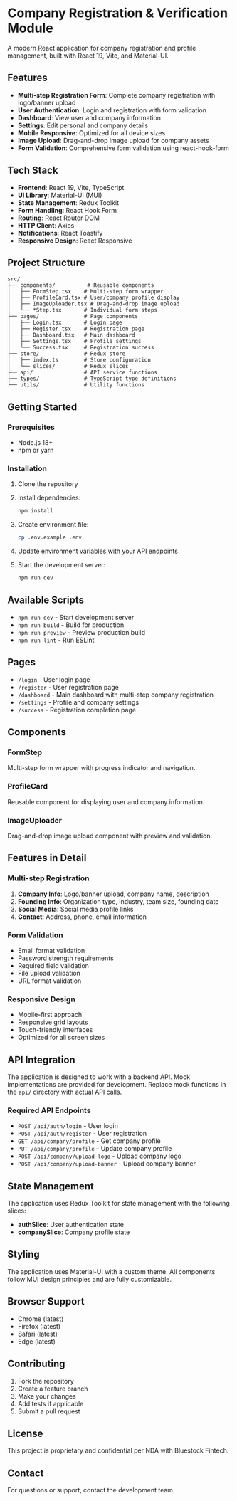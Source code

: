 # Company Registration & Verification Module

A modern React application for company registration and profile management, built with React 19, Vite, and Material-UI.

## Features

- **Multi-step Registration Form**: Complete company registration with logo/banner upload
- **User Authentication**: Login and registration with form validation
- **Dashboard**: View user and company information
- **Settings**: Edit personal and company details
- **Mobile Responsive**: Optimized for all device sizes
- **Image Upload**: Drag-and-drop image upload for company assets
- **Form Validation**: Comprehensive form validation using react-hook-form

## Tech Stack

- **Frontend**: React 19, Vite, TypeScript
- **UI Library**: Material-UI (MUI)
- **State Management**: Redux Toolkit
- **Form Handling**: React Hook Form
- **Routing**: React Router DOM
- **HTTP Client**: Axios
- **Notifications**: React Toastify
- **Responsive Design**: React Responsive

## Project Structure

```
src/
├── components/          # Reusable components
│   ├── FormStep.tsx    # Multi-step form wrapper
│   ├── ProfileCard.tsx # User/company profile display
│   ├── ImageUploader.tsx # Drag-and-drop image upload
│   └── *Step.tsx       # Individual form steps
├── pages/              # Page components
│   ├── Login.tsx       # Login page
│   ├── Register.tsx    # Registration page
│   ├── Dashboard.tsx   # Main dashboard
│   ├── Settings.tsx    # Profile settings
│   └── Success.tsx     # Registration success
├── store/              # Redux store
│   ├── index.ts        # Store configuration
│   └── slices/         # Redux slices
├── api/                # API service functions
├── types/              # TypeScript type definitions
└── utils/              # Utility functions
```

## Getting Started

### Prerequisites

- Node.js 18+ 
- npm or yarn

### Installation

1. Clone the repository
2. Install dependencies:
   ```bash
   npm install
   ```

3. Create environment file:
   ```bash
   cp .env.example .env
   ```

4. Update environment variables with your API endpoints

5. Start the development server:
   ```bash
   npm run dev
   ```

## Available Scripts

- `npm run dev` - Start development server
- `npm run build` - Build for production
- `npm run preview` - Preview production build
- `npm run lint` - Run ESLint

## Pages

- `/login` - User login page
- `/register` - User registration page
- `/dashboard` - Main dashboard with multi-step company registration
- `/settings` - Profile and company settings
- `/success` - Registration completion page

## Components

### FormStep
Multi-step form wrapper with progress indicator and navigation.

### ProfileCard
Reusable component for displaying user and company information.

### ImageUploader
Drag-and-drop image upload component with preview and validation.

## Features in Detail

### Multi-step Registration
1. **Company Info**: Logo/banner upload, company name, description
2. **Founding Info**: Organization type, industry, team size, founding date
3. **Social Media**: Social media profile links
4. **Contact**: Address, phone, email information

### Form Validation
- Email format validation
- Password strength requirements
- Required field validation
- File upload validation
- URL format validation

### Responsive Design
- Mobile-first approach
- Responsive grid layouts
- Touch-friendly interfaces
- Optimized for all screen sizes

## API Integration

The application is designed to work with a backend API. Mock implementations are provided for development. Replace mock functions in the `api/` directory with actual API calls.

### Required API Endpoints

- `POST /api/auth/login` - User login
- `POST /api/auth/register` - User registration
- `GET /api/company/profile` - Get company profile
- `PUT /api/company/profile` - Update company profile
- `POST /api/company/upload-logo` - Upload company logo
- `POST /api/company/upload-banner` - Upload company banner

## State Management

The application uses Redux Toolkit for state management with the following slices:

- **authSlice**: User authentication state
- **companySlice**: Company profile state

## Styling

The application uses Material-UI with a custom theme. All components follow MUI design principles and are fully customizable.

## Browser Support

- Chrome (latest)
- Firefox (latest)
- Safari (latest)
- Edge (latest)

## Contributing

1. Fork the repository
2. Create a feature branch
3. Make your changes
4. Add tests if applicable
5. Submit a pull request

## License

This project is proprietary and confidential per NDA with Bluestock Fintech.

## Contact

For questions or support, contact the development team.
